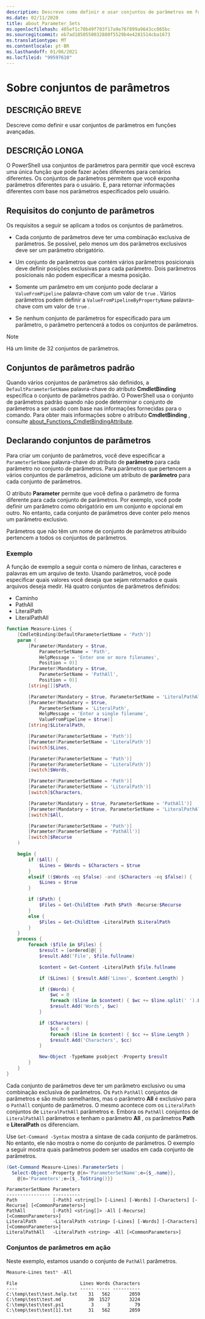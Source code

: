 ```yaml
---
description: Descreve como definir e usar conjuntos de parâmetros em funções avançadas.
ms.date: 02/11/2020
title: about_Parameter_Sets
ms.openlocfilehash: 405ef1c70b49f703f17a9e76f899a9643cc065bc
ms.sourcegitcommit: eb7ad1850550032880f5529b4e4281514cba1673
ms.translationtype: MT
ms.contentlocale: pt-BR
ms.lasthandoff: 01/06/2021
ms.locfileid: "99597610"
---
```

# <a name="about-parameter-sets"></a>Sobre conjuntos de parâmetros

## <a name="short-description"></a>DESCRIÇÃO BREVE
Descreve como definir e usar conjuntos de parâmetros em funções avançadas.

## <a name="long-description"></a>DESCRIÇÃO LONGA

O PowerShell usa conjuntos de parâmetros para permitir que você escreva uma única função que pode fazer ações diferentes para cenários diferentes. Os conjuntos de parâmetros permitem que você exponha parâmetros diferentes para o usuário. E, para retornar informações diferentes com base nos parâmetros especificados pelo usuário.

## <a name="parameter-set-requirements"></a>Requisitos do conjunto de parâmetros

Os requisitos a seguir se aplicam a todos os conjuntos de parâmetros.

- Cada conjunto de parâmetros deve ter uma combinação exclusiva de parâmetros. Se possível, pelo menos um dos parâmetros exclusivos deve ser um parâmetro obrigatório.

- Um conjunto de parâmetros que contém vários parâmetros posicionais deve definir posições exclusivas para cada parâmetro. Dois parâmetros posicionais não podem especificar a mesma posição.

- Somente um parâmetro em um conjunto pode declarar a `ValueFromPipeline` palavra-chave com um valor de `true` . Vários parâmetros podem definir a `ValueFromPipelineByPropertyName` palavra-chave com um valor de `true` .

- Se nenhum conjunto de parâmetros for especificado para um parâmetro, o parâmetro pertencerá a todos os conjuntos de parâmetros.

> [!NOTE]
> Há um limite de 32 conjuntos de parâmetros.

## <a name="default-parameter-sets"></a>Conjuntos de parâmetros padrão

Quando vários conjuntos de parâmetros são definidos, a `DefaultParameterSetName` palavra-chave do atributo **CmdletBinding** especifica o conjunto de parâmetros padrão.
O PowerShell usa o conjunto de parâmetros padrão quando não pode determinar o conjunto de parâmetros a ser usado com base nas informações fornecidas para o comando. Para obter mais informações sobre o atributo **CmdletBinding** , consulte [about_Functions_CmdletBindingAttribute](about_functions_cmdletbindingattribute.md).

## <a name="declaring-parameter-sets"></a>Declarando conjuntos de parâmetros

Para criar um conjunto de parâmetros, você deve especificar a `ParameterSetName` palavra-chave do atributo de **parâmetro** para cada parâmetro no conjunto de parâmetros. Para parâmetros que pertencem a vários conjuntos de parâmetros, adicione um atributo de **parâmetro** para cada conjunto de parâmetros.

O atributo **Parameter** permite que você defina o parâmetro de forma diferente para cada conjunto de parâmetros. Por exemplo, você pode definir um parâmetro como obrigatório em um conjunto e opcional em outro. No entanto, cada conjunto de parâmetros deve conter pelo menos um parâmetro exclusivo.

Parâmetros que não têm um nome de conjunto de parâmetros atribuído pertencem a todos os conjuntos de parâmetros.

### <a name="example"></a>Exemplo

A função de exemplo a seguir conta o número de linhas, caracteres e palavras em um arquivo de texto. Usando parâmetros, você pode especificar quais valores você deseja que sejam retornados e quais arquivos deseja medir. Há quatro conjuntos de parâmetros definidos:

- Caminho
- PathAll
- LiteralPath
- LiteralPathAll

```powershell
function Measure-Lines {
    [CmdletBinding(DefaultParameterSetName = 'Path')]
    param (
        [Parameter(Mandatory = $true,
            ParameterSetName = 'Path',
            HelpMessage = 'Enter one or more filenames',
            Position = 0)]
        [Parameter(Mandatory = $true,
            ParameterSetName = 'PathAll',
            Position = 0)]
        [string[]]$Path,

        [Parameter(Mandatory = $true, ParameterSetName = 'LiteralPathAll')]
        [Parameter(Mandatory = $true,
            ParameterSetName = 'LiteralPath',
            HelpMessage = 'Enter a single filename',
            ValueFromPipeline = $true)]
        [string]$LiteralPath,

        [Parameter(ParameterSetName = 'Path')]
        [Parameter(ParameterSetName = 'LiteralPath')]
        [switch]$Lines,

        [Parameter(ParameterSetName = 'Path')]
        [Parameter(ParameterSetName = 'LiteralPath')]
        [switch]$Words,

        [Parameter(ParameterSetName = 'Path')]
        [Parameter(ParameterSetName = 'LiteralPath')]
        [switch]$Characters,

        [Parameter(Mandatory = $true, ParameterSetName = 'PathAll')]
        [Parameter(Mandatory = $true, ParameterSetName = 'LiteralPathAll')]
        [switch]$All,

        [Parameter(ParameterSetName = 'Path')]
        [Parameter(ParameterSetName = 'PathAll')]
        [switch]$Recurse
    )

    begin {
        if ($All) {
            $Lines = $Words = $Characters = $true
        }
        elseif (($Words -eq $false) -and ($Characters -eq $false)) {
            $Lines = $true
        }

        if ($Path) {
            $Files = Get-ChildItem -Path $Path -Recurse:$Recurse
        }
        else {
            $Files = Get-ChildItem -LiteralPath $LiteralPath
        }
    }
    process {
        foreach ($file in $Files) {
            $result = [ordered]@{ }
            $result.Add('File', $file.fullname)

            $content = Get-Content -LiteralPath $file.fullname

            if ($Lines) { $result.Add('Lines', $content.Length) }

            if ($Words) {
                $wc = 0
                foreach ($line in $content) { $wc += $line.split(' ').Length }
                $result.Add('Words', $wc)
            }

            if ($Characters) {
                $cc = 0
                foreach ($line in $content) { $cc += $line.Length }
                $result.Add('Characters', $cc)
            }

            New-Object -TypeName psobject -Property $result
        }
    }
}
```

Cada conjunto de parâmetros deve ter um parâmetro exclusivo ou uma combinação exclusiva de parâmetros. Os `Path` `PathAll` conjuntos de parâmetros e são muito semelhantes, mas o parâmetro **All** é exclusivo para o `PathAll` conjunto de parâmetros. O mesmo acontece com os `LiteralPath` conjuntos de `LiteralPathAll` parâmetros e. Embora os `PathAll` conjuntos de `LiteralPathAll` parâmetros e tenham o parâmetro **All** , os parâmetros **Path** e **LiteralPath** os diferenciam.

Use `Get-Command -Syntax` mostra a sintaxe de cada conjunto de parâmetros. No entanto, ele não mostra o nome do conjunto de parâmetros. O exemplo a seguir mostra quais parâmetros podem ser usados em cada conjunto de parâmetros.

```powershell
(Get-Command Measure-Lines).ParameterSets |
  Select-Object -Property @{n='ParameterSetName';e={$_.name}},
    @{n='Parameters';e={$_.ToString()}}
```

```Output
ParameterSetName Parameters
---------------- ----------
Path             [-Path] <string[]> [-Lines] [-Words] [-Characters] [-Recurse] [<CommonParameters>]
PathAll          [-Path] <string[]> -All [-Recurse] [<CommonParameters>]
LiteralPath      -LiteralPath <string> [-Lines] [-Words] [-Characters] [<CommonParameters>]
LiteralPathAll   -LiteralPath <string> -All [<CommonParameters>]
```

### <a name="parameter-sets-in-action"></a>Conjuntos de parâmetros em ação

Neste exemplo, estamos usando o conjunto de `PathAll` parâmetros.

```powershell
Measure-Lines test* -All
```

```Output
File                       Lines Words Characters
----                       ----- ----- ----------
C:\temp\test\test.help.txt    31   562       2059
C:\temp\test\test.md          30  1527       3224
C:\temp\test\test.ps1          3     3         79
C:\temp\test\test[1].txt      31   562       2059
```

